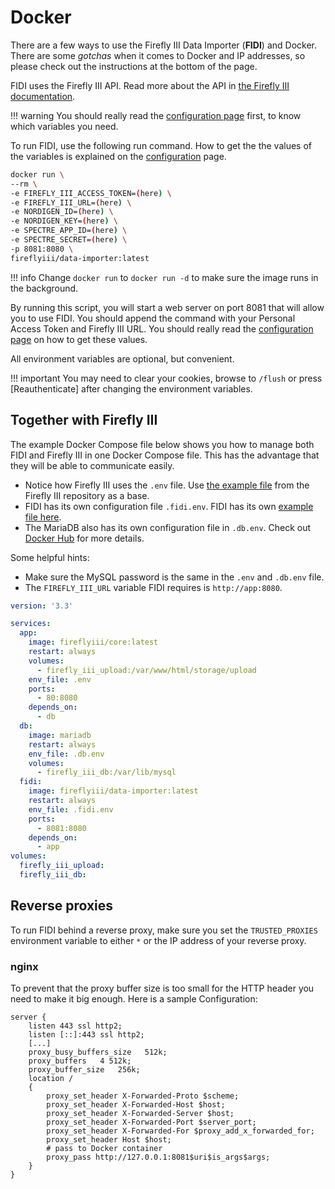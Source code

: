 # Docker

There are a few ways to use the Firefly III Data Importer (**FIDI**) and Docker. There are some *gotchas* when it comes to Docker and IP addresses, so please check out the instructions at the bottom of the page.

FIDI uses the Firefly III API. Read more about the API in [the Firefly III documentation](../../firefly-iii/api.md).

!!! warning
    You should really read the [configuration page](configure.md) first, to know which variables you need.

To run FIDI, use the following run command. How to get the the values of the variables is explained on the [configuration](configure.md) page.

```bash
docker run \
--rm \
-e FIREFLY_III_ACCESS_TOKEN=(here) \
-e FIREFLY_III_URL=(here) \
-e NORDIGEN_ID=(here) \
-e NORDIGEN_KEY=(here) \
-e SPECTRE_APP_ID=(here) \
-e SPECTRE_SECRET=(here) \
-p 8081:8080 \
fireflyiii/data-importer:latest

```

!!! info
    Change `docker run` to `docker run -d` to make sure the image runs in the background.

By running this script, you will start a web server on port 8081 that will allow you to use FIDI. You should append the command with your Personal Access Token and Firefly III URL. You should really read the [configuration page](configure.md) on how to get these values.

All environment variables are optional, but convenient.

!!! important
    You may need to clear your cookies, browse to `/flush` or press \[Reauthenticate\] after changing the environment variables.

## Together with Firefly III

The example Docker Compose file below shows you how to manage both FIDI and Firefly III in one Docker Compose file. This has the advantage that they will be able to communicate easily.

- Notice how Firefly III uses the `.env` file. Use [the example file](https://github.com/firefly-iii/firefly-iii/blob/main/.env.example) from the Firefly III repository as a base.
- FIDI has its own configuration file `.fidi.env`. FIDI has its own [example file here](https://github.com/firefly-iii/data-importer/blob/main/.env.example).
- The MariaDB also has its own configuration file in `.db.env`. Check out [Docker Hub](https://hub.docker.com/_/mariadb) for more details.


Some helpful hints:

* Make sure the MySQL password is the same in the `.env` and `.db.env` file.
* The `FIREFLY_III_URL` variable FIDI requires is `http://app:8080`.


```yaml
version: '3.3'

services:
  app:
    image: fireflyiii/core:latest
    restart: always
    volumes:
      - firefly_iii_upload:/var/www/html/storage/upload
    env_file: .env
    ports:
      - 80:8080
    depends_on:
      - db
  db:
    image: mariadb    
    restart: always
    env_file: .db.env
    volumes:
      - firefly_iii_db:/var/lib/mysql
  fidi:
    image: fireflyiii/data-importer:latest
    restart: always
    env_file: .fidi.env
    ports:
      - 8081:8080
    depends_on:
      - app
volumes:
  firefly_iii_upload:
  firefly_iii_db:
```
## Reverse proxies

To run FIDI behind a reverse proxy, make sure you set the `TRUSTED_PROXIES` environment variable to either `*` or the IP address of your reverse proxy.

### nginx
To prevent that the proxy buffer size is too small for the HTTP header you need to make it big enough.
Here is a sample Configuration:
```
server {
    listen 443 ssl http2;
    listen [::]:443 ssl http2;
    [...]
 	proxy_busy_buffers_size   512k;
    proxy_buffers   4 512k;
    proxy_buffer_size   256k;
    location / 
    {
        proxy_set_header X-Forwarded-Proto $scheme;
        proxy_set_header X-Forwarded-Host $host;
        proxy_set_header X-Forwarded-Server $host;
        proxy_set_header X-Forwarded-Port $server_port;
        proxy_set_header X-Forwarded-For $proxy_add_x_forwarded_for;
        proxy_set_header Host $host;
        # pass to Docker container
        proxy_pass http://127.0.0.1:8081$uri$is_args$args;
    }
}
```    
